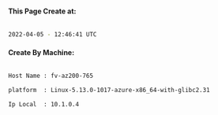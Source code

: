 
   
#### This Page Create at:

```bash

2022-04-05 - 12:46:41 UTC

```

#### Create By Machine:

```bash

Host Name : fv-az200-765

platform  : Linux-5.13.0-1017-azure-x86_64-with-glibc2.31

Ip Local  : 10.1.0.4

```

